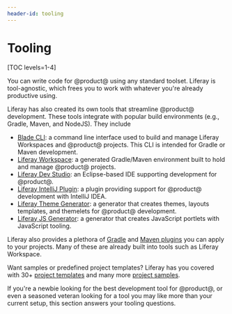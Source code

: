 ```yaml
---
header-id: tooling
---
```


# Tooling

[TOC levels=1-4]

You can write code for @product@ using any standard toolset. Liferay is
tool-agnostic, which frees you to work with whatever you're already productive
using.

Liferay has also created its own tools that streamline @product@ development.
These tools integrate with popular build environments (e.g., Gradle, Maven, and 
NodeJS). They include

- [Blade CLI](/docs/7-2/reference/-/knowledge_base/r/blade-cli): a command
  line interface used to build and manage Liferay Workspaces and @product@
  projects. This CLI is intended for Gradle or Maven development.
- [Liferay Workspace](/docs/7-2/reference/-/knowledge_base/r/liferay-workspace):
  a generated Gradle/Maven environment built to hold and manage @product@
  projects.
- [Liferay Dev Studio](/docs/7-2/reference/-/knowledge_base/r/liferay-dev-studio):
  an Eclipse-based IDE supporting development for @product@.
- [Liferay IntelliJ Plugin](/docs/7-2/reference/-/knowledge_base/r/intellij):
  a plugin providing support for @product@ development with IntelliJ IDEA.
- [Liferay Theme Generator](/docs/7-2/reference/-/knowledge_base/r/theme-generator):
  a generator that creates themes, layouts templates, and themelets for 
  @product@ development.
- [Liferay JS Generator](/docs/7-2/reference/-/knowledge_base/r/js-generator):
  a generator that creates JavaScript portlets with JavaScript tooling.

Liferay also provides a plethora of
[Gradle](/docs/7-2/reference/-/knowledge_base/r/gradle-plugins) and
[Maven plugins](/docs/7-2/reference/-/knowledge_base/r/maven-plugins) you can
apply to your projects. Many of these are already built into tools such as
Liferay Workspace.

Want samples or predefined project templates? Liferay has you covered with 30+
[project templates](/docs/7-2/reference/-/knowledge_base/r/project-templates)
and many more
[project samples](/docs/7-2/reference/-/knowledge_base/r/sample-projects).

If you're a newbie looking for the best development tool for @product@, or even
a seasoned veteran looking for a tool you may like more than your current setup,
this section answers your tooling questions. 
